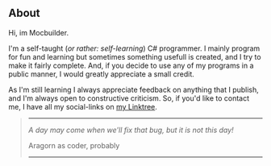 ## About

Hi, im Mocbuilder.

I'm a self-taught (_or rather: self-learning_) C# programmer. I mainly program for fun and learning but sometimes something usefull is created, and I try to make it fairly complete.
And, if you decide to use any of my programs in a public manner, I would greatly appreciate a small credit.

As I'm still learning I always appreciate feedback on anything that I publish, and I'm always open to constructive criticism.
So, if you'd like to contact me, I have all my social-links on [my Linktree](https://linktr.ee/mocbuildercodingcreations). 
>________________________________
>
> *A day may come when we'll fix that bug, but it is not this day!*
> 
>Aragorn as coder, probably
>
>________________________________
